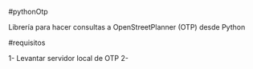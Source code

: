 #pythonOtp

Librería para hacer consultas a OpenStreetPlanner (OTP) desde Python

#requisitos

1- Levantar servidor local de OTP
2- 

